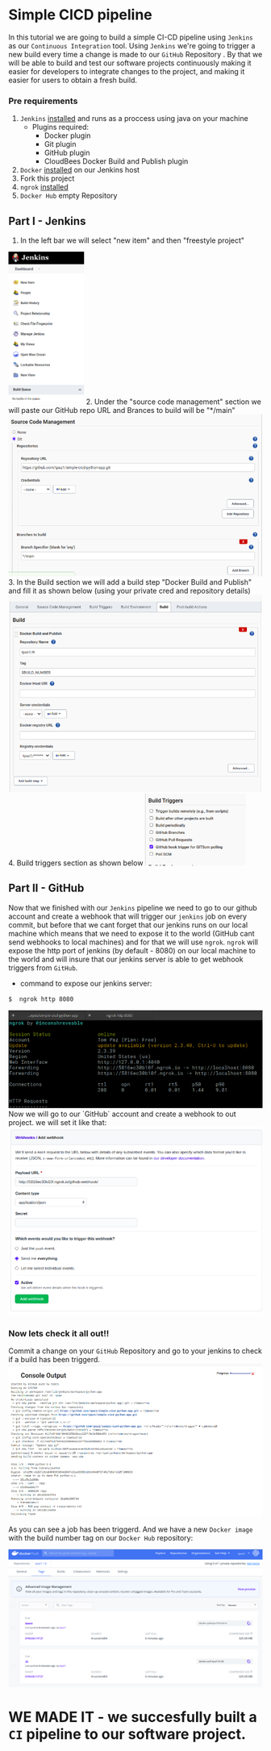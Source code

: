 # Simple CICD pipeline
In this tutorial we are going to build a simple CI-CD pipeline using `Jenkins` as our `Continuous Integration` tool. Using `Jenkins` we're going to trigger a new build every time a change is made to our `GitHub` Repository . By that we will be able to build and test our software projects continuously making it easier for developers to integrate changes to the project, and making it easier for users to obtain a fresh build.
### Pre requirements
1. `Jenkins` [installed](https://www.jenkins.io/doc/book/installing/) and runs as a proccess using java on your machine
   - Plugins required:
     - Docker plugin
     - Git plugin
     - GitHub plugin
     - CloudBees Docker Build and Publish plugin 
2. `Docker` [installed](https://docs.docker.com/get-docker/) on our Jenkins host
3. Fork this project
4. `ngrok` [installed](https://ngrok.com/download)
5. `Docker Hub` empty Repository

## Part I - Jenkins
1. In the left bar we will select "new item" and then "freestyle project"
<img src="images/Screenshot%20from%202021-05-17%2015-54-58.png" width="150" >
2. Under the "source code management" section we will paste our GitHub repo URL and Brances to build will be "*/main"
<img src="images/Screenshot%20from%202021-05-17%2016-20-40.png" >
3. In the Build section we will add a build step "Docker Build and Publish" and fill it as shown below (using your private cred and repository details) 
<img src="images/Screenshot%20from%202021-05-17%2016-23-53.png" >
4. Build triggers section as shown below
<img src="images/Screenshot%20from%202021-05-17%2016-31-47.png" width="200" >

## Part II - GitHub
Now that we finished with our `Jenkins` pipeline we need to go to our github account and create a webhook that will trigger our `jenkins` job on every commit, but before that we cant forget that our jenkins runs on our local machine which means that we need to expose it to the world (GitHub cant send webhooks to local machines) and for that we will use `ngrok`. `ngrok` will expose the http port of jenkins (by default - 8080) on our local machine to the world and will insure that our jenkins server is able to get webhook triggers from `GitHub`.
* command to expose our jenkins server:
 ```bash
$  ngrok http 8080
```
<img src="images/Screenshot%20from%202021-05-17%2016-54-02.png" >
Now we will go to our `GitHub` account and create a webhook to out project.
we will set it like that:
<img src="images/Screenshot%20from%202021-05-17%2017-00-12.png" >

### Now lets check it all out!!

Commit a change on your `GitHub` Repository  and go to your jenkins to check if a build has been triggerd. 
<img src="images/Screenshot%20from%202021-05-17%2017-15-04.png" >

As you can see a job has been triggerd.
And we have a new `Docker image` with the build number tag on our `Docker Hub` repository:

<img src="images/Screenshot%20from%202021-05-17%2017-23-51.png" >

# WE MADE IT - we succesfully built a `CI` pipeline to our software project.
